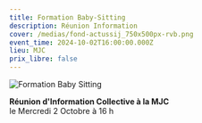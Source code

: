 ```yaml
---
title: Formation Baby-Sitting
description: Réunion Information
cover: /medias/fond-actussij_750x500px-rvb.png
event_time: 2024-10-02T16:00:00.000Z
lieu: MJC
prix_libre: false
---
```

![Formation Baby Sitting](/medias/vpage_formation-baby-sitting_750px.png "21 au 23 octobre 2024")

**Réunion d'Information Collective à la MJC**\
le Mercredi 2 Octobre à 16 h
